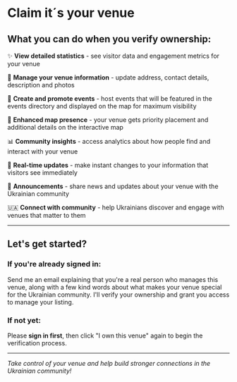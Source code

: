 # Claim it´s your venue

## What you can do when you verify ownership:

✨ **View detailed statistics** - see visitor data and engagement metrics for your venue

📝 **Manage your venue information** - update address, contact details, description and photos

🎉 **Create and promote events** - host events that will be featured in the events directory and displayed on the map for maximum visibility

📍 **Enhanced map presence** - your venue gets priority placement and additional details on the interactive map

📊 **Community insights** - access analytics about how people find and interact with your venue

🔧 **Real-time updates** - make instant changes to your information that visitors see immediately

📢 **Announcements** - share news and updates about your venue with the Ukrainian community

🇺🇦 **Connect with community** - help Ukrainians discover and engage with venues that matter to them

---

## Let's get started?

### If you're already signed in:

Send me an email explaining that you're a real person who manages this venue, along with a few kind words about what makes your venue special for the Ukrainian community. I'll verify your ownership and grant you access to manage your listing.

### If not yet:

Please **sign in first**, then click "I own this venue" again to begin the verification process.

---

_Take control of your venue and help build stronger connections in the Ukrainian community!_
